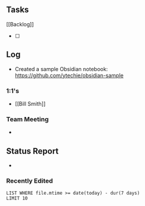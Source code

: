 ## Tasks

[[Backlog]]

- [ ] 

## Log

- Created a sample Obsidian notebook: https://github.com/ytechie/obsidian-sample

### 1:1's

- [[Bill Smith]]

### Team Meeting

- 

## Status Report

- 

### Recently Edited

```dataview
LIST WHERE file.mtime >= date(today) - dur(7 days)
LIMIT 10
```
